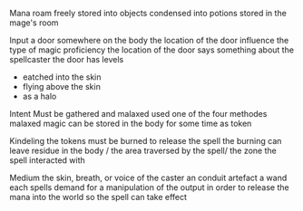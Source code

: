 Mana
roam freely 
stored into objects
condensed into potions
stored in the mage's room
 
Input 
a door somewhere on the body
the location of the door influence the type of magic proficiency
the location of the door says something about the spellcaster
the door has levels
 * eatched into the skin
 * flying above the skin
 * as a halo
 
Intent
Must be gathered and malaxed used one of the four methodes
malaxed magic can be stored in the body for some time as token

Kindeling
the tokens must be burned to release the spell
the burning can leave residue in the body / the area traversed by the spell/ the zone the spell interacted with

Medium
the skin, breath, or voice of the caster
an conduit artefact
a wand
each spells demand for a manipulation of the output in order to release the mana into the world so the spell can take effect
